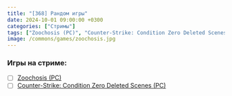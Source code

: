 ```yaml
---
title: "[368] Рандом игры"
date: 2024-10-01 09:00:00 +0300
categories: ["Стримы"]
tags: ["Zoochosis (PC)", "Counter-Strike: Condition Zero Deleted Scenes (PC)"]
image: /commons/games/zoochosis.jpg
---
```


### Игры на стриме:
+ [ ] [Zoochosis (PC)](/tags/zoochosis-pc)
+ [ ] [Counter-Strike: Condition Zero Deleted Scenes (PC)](/tags/counter-strike-condition-zero-deleted-scenes-pc)
